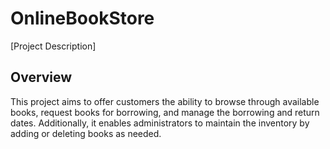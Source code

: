 # OnlineBookStore
[Project Description]
## Overview
This project aims to offer customers the ability to browse through available books, request books for borrowing, and 
manage the borrowing and return dates. Additionally, it enables administrators to maintain the inventory by adding or 
deleting books as needed.
